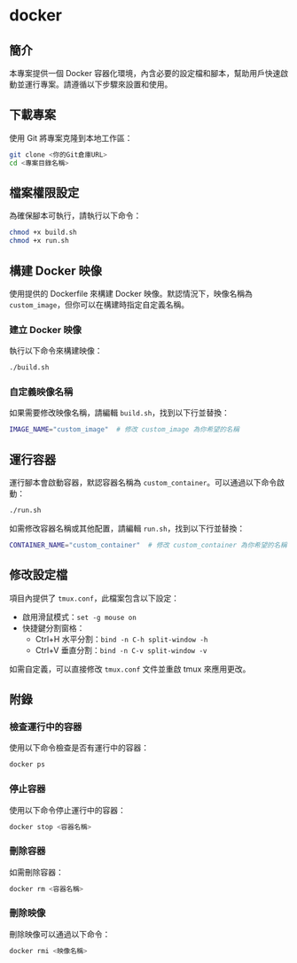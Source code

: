 # docker

## 簡介
本專案提供一個 Docker 容器化環境，內含必要的設定檔和腳本，幫助用戶快速啟動並運行專案。請遵循以下步驟來設置和使用。

## 下載專案
使用 Git 將專案克隆到本地工作區：

```bash
git clone <你的Git倉庫URL>
cd <專案目錄名稱>
```

## 檔案權限設定
為確保腳本可執行，請執行以下命令：

```bash
chmod +x build.sh
chmod +x run.sh
```

## 構建 Docker 映像
使用提供的 Dockerfile 來構建 Docker 映像。默認情況下，映像名稱為 `custom_image`，但你可以在構建時指定自定義名稱。

### 建立 Docker 映像
執行以下命令來構建映像：

```bash
./build.sh
```

### 自定義映像名稱
如果需要修改映像名稱，請編輯 `build.sh`，找到以下行並替換：

```bash
IMAGE_NAME="custom_image"  # 修改 custom_image 為你希望的名稱
```

## 運行容器
運行腳本會啟動容器，默認容器名稱為 `custom_container`。可以通過以下命令啟動：

```bash
./run.sh
```

如需修改容器名稱或其他配置，請編輯 `run.sh`，找到以下行並替換：

```bash
CONTAINER_NAME="custom_container"  # 修改 custom_container 為你希望的名稱
```

## 修改設定檔
項目內提供了 `tmux.conf`，此檔案包含以下設定：

- 啟用滑鼠模式：`set -g mouse on`
- 快捷鍵分割窗格：
  - Ctrl+H 水平分割：`bind -n C-h split-window -h`
  - Ctrl+V 垂直分割：`bind -n C-v split-window -v`

如需自定義，可以直接修改 `tmux.conf` 文件並重啟 tmux 來應用更改。

## 附錄

### 檢查運行中的容器
使用以下命令檢查是否有運行中的容器：

```bash
docker ps
```

### 停止容器
使用以下命令停止運行中的容器：

```bash
docker stop <容器名稱>
```

### 刪除容器
如需刪除容器：

```bash
docker rm <容器名稱>
```

### 刪除映像
刪除映像可以通過以下命令：

```bash
docker rmi <映像名稱>
```
